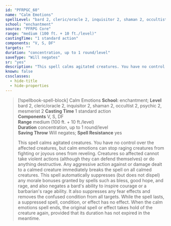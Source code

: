 ```yaml
---
id: "PFRPGC_60"
name: "Calm Emotions"
spellLevel: "bard 2, cleric/oracle 2, inquisitor 2, shaman 2, occultist 2, psychic 2, mesmerist 2"
school: "enchantment"
source: "PFRPG Core"
range: "medium (100 ft. + 10 ft./level)"
castingTime: "1 standard action"
components: "V, S, DF"
targets: ""
duration: "concentration, up to 1 round/level"
saveType: "Will negates"
sr: "yes"
description: "This spell calms agitated creatures. You have no control over the affected creatures, but calm emotions can stop raging creatures from fighting or joyous ones from reveling. Creatures so affected cannot take violent actions (although they can defend themselves) or do anything destructive. Any aggressive action against or damage dealt to a calmed creature immediately breaks the spell on all calmed creatures. This spell automatically suppresses (but does not dispel) any morale bonuses granted by spells such as bless, good hope, and rage, and also negates a bard's ability to inspire courage or a barbarian's rage ability. It also suppresses any fear effects and removes the confused condition from all targets. While the spell lasts, a suppressed spell, condition, or effect has no effect. When the calm emotions spell ends, the original spell or effect takes hold of the creature again, provided that its duration has not expired in the meantime."
known: false
cssclasses:
  - hide-title
  - hide-properties
---
```


> [!spellbook-spell-block] Calm Emotions
> **School:** enchantment; **Level** bard 2, cleric/oracle 2, inquisitor 2, shaman 2, occultist 2, psychic 2, mesmerist 2
> **Casting Time** 1 standard action  
> **Components** V, S, DF  
> **Range** medium (100 ft. + 10 ft./level)  
> **Duration** concentration, up to 1 round/level  
> **Saving Throw** Will negates; **Spell Resistance** yes
> 
> This spell calms agitated creatures. You have no control over the affected creatures, but calm emotions can stop raging creatures from fighting or joyous ones from reveling. Creatures so affected cannot take violent actions (although they can defend themselves) or do anything destructive. Any aggressive action against or damage dealt to a calmed creature immediately breaks the spell on all calmed creatures. This spell automatically suppresses (but does not dispel) any morale bonuses granted by spells such as bless, good hope, and rage, and also negates a bard's ability to inspire courage or a barbarian's rage ability. It also suppresses any fear effects and removes the confused condition from all targets. While the spell lasts, a suppressed spell, condition, or effect has no effect. When the calm emotions spell ends, the original spell or effect takes hold of the creature again, provided that its duration has not expired in the meantime.
